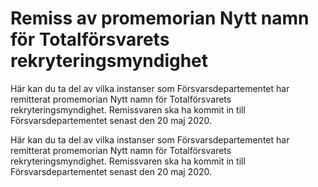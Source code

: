 # Remiss av promemorian Nytt namn för Totalförsvarets rekryteringsmyndighet

Här kan du ta del av vilka instanser som Försvarsdepartementet har remitterat promemorian Nytt namn för Totalförsvarets rekryteringsmyndighet.
Remissvaren ska ha kommit in till Försvarsdepartementet senast den 20 maj 2020.

Här kan du ta del av vilka instanser som Försvarsdepartementet har remitterat promemorian Nytt namn för Totalförsvarets rekryteringsmyndighet.
Remissvaren ska ha kommit in till Försvarsdepartementet senast den 20 maj 2020.
